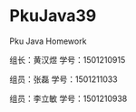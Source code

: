 # PkuJava39
Pku Java Homework
<html> 
<p>组长：黄汉煜   学号：1501210915</p>
<p>组员：张磊     学号：1501211033</p>
<p>组员：李立敏   学号：1501210938</p>
</html>

